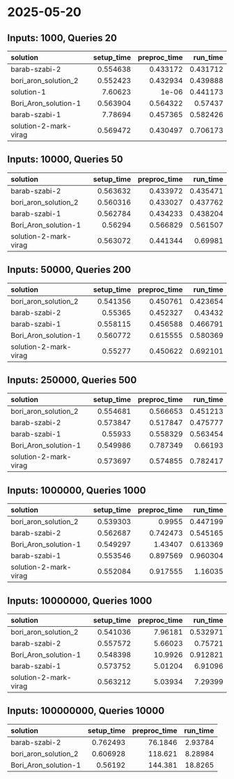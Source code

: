 # 2025-05-20

## Inputs: 1000, Queries 20

| solution              |   setup_time |   preproc_time |   run_time |
|:----------------------|-------------:|---------------:|-----------:|
| barab-szabi-2         |     0.554638 |       0.433172 |   0.431712 |
| bori_aron_solution_2  |     0.552423 |       0.432934 |   0.439888 |
| solution-1            |     7.60623  |       1e-06    |   0.441173 |
| Bori_Aron_solution-1  |     0.563904 |       0.564322 |   0.57437  |
| barab-szabi-1         |     7.78694  |       0.457365 |   0.582426 |
| solution-2-mark-virag |     0.569472 |       0.430497 |   0.706173 |

## Inputs: 10000, Queries 50

| solution              |   setup_time |   preproc_time |   run_time |
|:----------------------|-------------:|---------------:|-----------:|
| barab-szabi-2         |     0.563632 |       0.433972 |   0.435471 |
| bori_aron_solution_2  |     0.560316 |       0.433027 |   0.437762 |
| barab-szabi-1         |     0.562784 |       0.434233 |   0.438204 |
| Bori_Aron_solution-1  |     0.56294  |       0.566829 |   0.561507 |
| solution-2-mark-virag |     0.563072 |       0.441344 |   0.69981  |

## Inputs: 50000, Queries 200

| solution              |   setup_time |   preproc_time |   run_time |
|:----------------------|-------------:|---------------:|-----------:|
| bori_aron_solution_2  |     0.541356 |       0.450761 |   0.423654 |
| barab-szabi-2         |     0.55365  |       0.452327 |   0.43432  |
| barab-szabi-1         |     0.558115 |       0.456588 |   0.466791 |
| Bori_Aron_solution-1  |     0.560772 |       0.615555 |   0.580369 |
| solution-2-mark-virag |     0.55277  |       0.450622 |   0.692101 |

## Inputs: 250000, Queries 500

| solution              |   setup_time |   preproc_time |   run_time |
|:----------------------|-------------:|---------------:|-----------:|
| bori_aron_solution_2  |     0.554681 |       0.566653 |   0.451213 |
| barab-szabi-2         |     0.573847 |       0.517847 |   0.475777 |
| barab-szabi-1         |     0.55933  |       0.558329 |   0.563454 |
| Bori_Aron_solution-1  |     0.549986 |       0.787349 |   0.66193  |
| solution-2-mark-virag |     0.573697 |       0.574855 |   0.782417 |

## Inputs: 1000000, Queries 1000

| solution              |   setup_time |   preproc_time |   run_time |
|:----------------------|-------------:|---------------:|-----------:|
| bori_aron_solution_2  |     0.539303 |       0.9955   |   0.447199 |
| barab-szabi-2         |     0.562687 |       0.742473 |   0.545165 |
| Bori_Aron_solution-1  |     0.549297 |       1.43407  |   0.613369 |
| barab-szabi-1         |     0.553546 |       0.897569 |   0.960304 |
| solution-2-mark-virag |     0.552084 |       0.917555 |   1.16035  |

## Inputs: 10000000, Queries 1000

| solution              |   setup_time |   preproc_time |   run_time |
|:----------------------|-------------:|---------------:|-----------:|
| bori_aron_solution_2  |     0.541036 |        7.96181 |   0.532971 |
| barab-szabi-2         |     0.557572 |        5.66023 |   0.75721  |
| Bori_Aron_solution-1  |     0.548398 |       10.9926  |   0.912821 |
| barab-szabi-1         |     0.573752 |        5.01204 |   6.91096  |
| solution-2-mark-virag |     0.563212 |        5.03934 |   7.29399  |

## Inputs: 100000000, Queries 10000

| solution             |   setup_time |   preproc_time |   run_time |
|:---------------------|-------------:|---------------:|-----------:|
| barab-szabi-2        |     0.762493 |        76.1846 |    2.93784 |
| bori_aron_solution_2 |     0.606928 |       118.621  |    8.28984 |
| Bori_Aron_solution-1 |     0.56192  |       144.381  |   18.8265  |